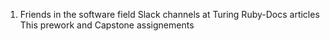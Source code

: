 1. Friends in the software field
Slack channels at Turing
Ruby-Docs articles
This prework and Capstone assignements
